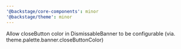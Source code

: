 ```yaml
---
'@backstage/core-components': minor
'@backstage/theme': minor
---
```


Allow closeButton color in DismissableBanner to be configurable (via. theme.palette.banner.closeButtonColor)
